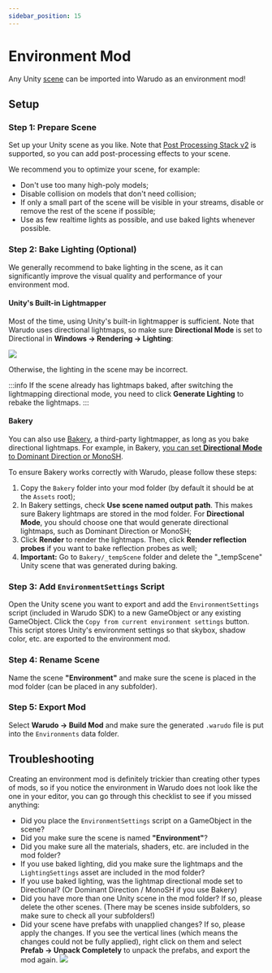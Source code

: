 ```yaml
---
sidebar_position: 15
---
```


# Environment Mod

Any Unity [scene](https://docs.unity3d.com/Manual/CreatingScenes.html) can be imported into Warudo as an environment mod!

## Setup

### Step 1: Prepare Scene

Set up your Unity scene as you like. Note that [Post Processing Stack v2](https://docs.unity3d.com/Packages/com.unity.postprocessing@3.3/manual/index.html) is supported, so you can add post-processing effects to your scene.

We recommend you to optimize your scene, for example:
* Don't use too many high-poly models;
* Disable collision on models that don't need collision;
* If only a small part of the scene will be visible in your streams, disable or remove the rest of the scene if possible;
* Use as few realtime lights as possible, and use baked lights whenever possible.

### Step 2: Bake Lighting (Optional)

We generally recommend to bake lighting in the scene, as it can significantly improve the visual quality and performance of your environment mod.

#### Unity's Built-in Lightmapper

Most of the time, using Unity's built-in lightmapper is sufficient. Note that Warudo uses directional lightmaps, so make sure **Directional Mode** is set to Directional in **Windows → Rendering → Lighting**:

![](pathname:///doc-img/en-environment-mod-1.webp)

Otherwise, the lighting in the scene may be incorrect.

:::info
If the scene already has lightmaps baked, after switching the lightmapping directional mode, you need to click **Generate Lighting** to rebake the lightmaps.
:::

#### Bakery

You can also use [Bakery](https://assetstore.unity.com/packages/tools/level-design/bakery-gpu-lightmapper-122218), a third-party lightmapper, as long as you bake directional lightmaps. For example, in Bakery, [you can set **Directional Mode** to Dominant Direction or MonoSH](https://geom.io/bakery/wiki/index.php?title=Manual#Directional\_mode).

To ensure Bakery works correctly with Warudo, please follow these steps:

1. Copy the `Bakery` folder into your mod folder (by default it should be at the `Assets` root);
2. In Bakery settings, check **Use scene named output path**. This makes sure Bakery lightmaps are stored in the mod folder. For **Directional Mode**, you should choose one that would generate directional lightmaps, such as Dominant Direction or MonoSH;
3. Click **Render** to render the lightmaps. Then, click **Render reflection probes** if you want to bake reflection probes as well;
4. **Important:** Go to `Bakery/_tempScene` folder and delete the "_tempScene" Unity scene that was generated during baking.

### Step 3: Add `EnvironmentSettings` Script

Open the Unity scene you want to export and add the `EnvironmentSettings` script (included in Warudo SDK) to a new GameObject or any existing GameObject. Click the `Copy from current environment settings` button. This script stores Unity's environment settings so that skybox, shadow color, etc. are exported to the environment mod.

### Step 4: Rename Scene

Name the scene **"Environment"** and make sure the scene is placed in the mod folder (can be placed in any subfolder).

### Step 5: Export Mod

Select **Warudo → Build Mod** and make sure the generated `.warudo` file is put into the `Environments` data folder.

## Troubleshooting

Creating an environment mod is definitely trickier than creating other types of mods, so if you notice the environment in Warudo does not look like the one in your editor, you can go through this checklist to see if you missed anything:

* Did you place the `EnvironmentSettings` script on a GameObject in the scene?
* Did you make sure the scene is named **"Environment"**?
* Did you make sure all the materials, shaders, etc. are included in the mod folder?
* If you use baked lighting, did you make sure the lightmaps and the `LightingSettings` asset are included in the mod folder?
* If you use baked lighting, was the lightmap directional mode set to Directional? (Or Dominant Direction / MonoSH if you use Bakery)
* Did you have more than one Unity scene in the mod folder? If so, please delete the other scenes. (There may be scenes inside subfolders, so make sure to check all your subfolders!)
* Did your scene have prefabs with unapplied changes? If so, please apply the changes. If you see the vertical lines (which means the changes could not be fully applied), right click on them and select **Prefab → Unpack Completely** to unpack the prefabs, and export the mod again.
  ![](pathname:///doc-img/en-environment-mod-2.webp)
